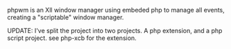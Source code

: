 phpwm is an Xll window manager using embeded php to manage all events, creating a "scriptable" window manager.

UPDATE:  I've split the project into two projects.  A php extension, and a php script project.  see php-xcb for the extension.